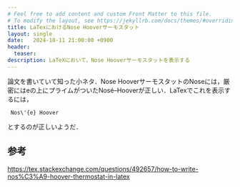 ```yaml
---
# Feel free to add content and custom Front Matter to this file.
# To modify the layout, see https://jekyllrb.com/docs/themes/#overriding-theme-defaults
title: LaTexにおけるNose Hooverサーモスタット
layout: single
date:   2024-10-11 21:00:00 +0900
header:
  teaser: 
description: LaTeXにおいて，Nose Hooverサーモスタットを表示する
---
```


論文を書いていて知った小ネタ．Nose HooverサーモスタットのNoseには，厳密にはeの上にプライムがついたNosé–Hooverが正しい．LaTexでこれを表示するには，

```
 Nos\'{e} Hoover
```

とするのが正しいようだ．


## 参考

https://tex.stackexchange.com/questions/492657/how-to-write-nos%C3%A9-hoover-thermostat-in-latex

